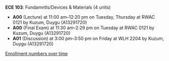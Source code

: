 **ECE 103**: Fundamntls/Devices & Materials (4 units)

- **A00** (Lecture) at 11:00 am–12:20 pm on Tuesday, Thursday at RWAC 0121 by Kuzum, Duygu (A13291720)
- **A00** (Final Exam) at 11:30 am–2:29 pm on Tuesday at RWAC 0121 by Kuzum, Duygu (A13291720)
- **A01** (Discussion) at 3:00 pm–3:50 pm on Friday at WLH 2204 by Kuzum, Duygu (A13291720)

[Enrollment numbers over time](./ECE103.tsv)
